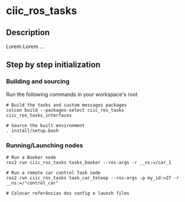 # ciic_ros_tasks

## Description
Lorem Lorem ...

## Step by step initialization

### Building and sourcing

Run the following commands in your workspace's root

```
# Build the tasks and custom messages packages
colcon build --packages-select ciic_ros_tasks ciic_ros_tasks_interfaces

# Source the built environment
. install/setup.bash
```

### Running/Launching nodes
```
# Run a Booker node
ros2 run ciic_ros_tasks tasks_booker --ros-args -r __ns:=/car_1

# Run a remote car control Task node
ros2 run ciic_ros_tasks task_car_teleop --ros-args -p my_id:=27 -r __ns:=/"control_car"

# Colocar referências dos config e launch files
```
